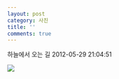 ```yaml
---
layout: post
category: 사진
title: ''
comments: true
---
```

하늘에서 오는 길
2012-05-29 21:04:51


  

![][link0]

  


[link0]:https://t1.daumcdn.net/cfile/tistory/1845B83F4FC4BB4F08
